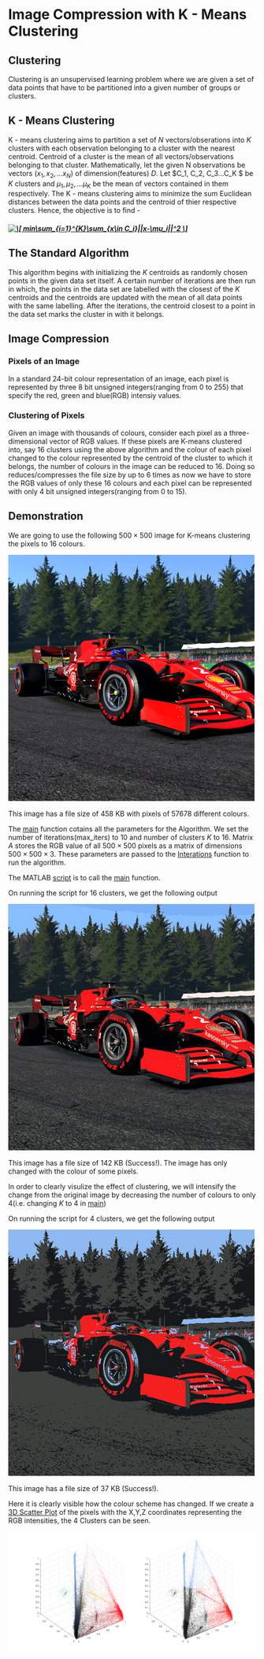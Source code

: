 # Image Compression with K - Means Clustering

## Clustering
 
Clustering is an unsupervised learning problem where we are given a set of data points that have to be partitioned into a given number of groups or clusters.

## K - Means Clustering

K - means clustering aims to partition a set of $N$ vectors/obserations into $K$ clusters with each observation belonging to a cluster with the nearest centroid. Centroid of a cluster is the mean of all vectors/observations belonging to that cluster. Mathematically, let the given N observations be vectors $(x_1,x_2,...x_N)$ of dimension(features) $D$. Let $C_1, C_2, C_3...C_K $ be $K$ clusters and $\mu_1,\mu_2,...\mu_K$ be the mean of vectors contained in them respectively. The K - means clustering aims to minimize the sum Euclidean distances between the data points and the centroid of thier respective clusters. Hence, the objective is to find - 

#####  <a href="https://www.codecogs.com/eqnedit.php?latex=\[&space;min\sum_{i=1}^{K}\sum_{x\in&space;C_i}||x-\mu_i||^2&space;\]" target="_blank"><img src="https://latex.codecogs.com/gif.latex?\[&space;min\sum_{i=1}^{K}\sum_{x\in&space;C_i}||x-\mu_i||^2&space;\]" title="\[ min\sum_{i=1}^{K}\sum_{x\in C_i}||x-\mu_i||^2 \]" /></a>

## The Standard Algorithm

This algorithm begins with initializing the $K$ centroids as randomly chosen points in the given data set itself. A certain number of iterations are then run in which, the points in the data set are labelled with the closest of the $K$ centroids and the centroids are updated with the mean of all data points with the same labelling. After the iterations, the centroid closest to a point in the data set marks the cluster in with it belongs.

## Image Compression
### Pixels of an Image

In a standard $24$-bit colour representation of an image, each pixel is represented by three $8$ bit unsigned integers(ranging from $0$ to $255$) that specify the red, green and blue(RGB) intensiy values. 

### Clustering of Pixels

Given an image with thousands of colours, consider each pixel as a three-dimensional vector of RGB values. If these pixels are K-means clustered into, say $16$ clusters using the above algorithm and the colour of each pixel changed to the colour represented by the centroid of the cluster to which it belongs, the number of colours in the image can be reduced to $16$. Doing so reduces/compresses the file size by up to $6$ times as now we have to store the RGB values of only these $16$ colours and each pixel can be represented with only $4$ bit unsigned integers(ranging from $0$ to $15$).




## Demonstration

We are going to use the following $500\times500$ image for K-means clustering the pixels to 16 colours.

![Spa Original](Spa.png)

This image has a file size of 458 KB with pixels of $57678$ different colours.

The [main](main.m) function cotains all the parameters for the Algorithm. We set the number of iterations(max_iters) to $10$ and number of clusters $K$ to $16$. Matrix $A$ stores the RGB value of all $500\times500$ pixels as a matrix of dimensions $500\times500\times3$. These parameters are passed to the [Interations](Iterations.m) function to run the algorithm.

The MATLAB [script](Script.mlx) is to call the [main](main.m) function.

On running the script for 16 clusters, we get the following output 

![Spa In 16 colours](Spa_in_16_colours.png)

This image has a file size of 142 KB (Success!). The image has only changed with the colour of some pixels.

In order to clearly visulize the effect of clustering, we will intensify the change from the original image by decreasing the number of colours to only $4$(i.e. changing $K$ to $4$ in [main](main.m))

On running the script for 4 clusters, we get the following output 

![Spa In 4 colours](Spa_in_4_colours.png)

This image has a file size of 37 KB (Success!).

Here it is clearly visible how the colour scheme has changed. If we create a [3D Scatter Plot](ClusterVisuals4.fig) of the pixels with the X,Y,Z coordinates representing the RGB intensities, the $4$ Clusters can be seen.

![Clusters](ClusterVisuals4.png)
